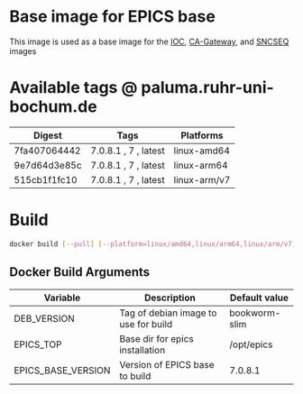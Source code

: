 # Base image for EPICS base

This image is used as a base image for the [IOC](ioc/), [CA-Gateway](ca-gateway/), and [SNCSEQ](sncseq/) images

# Available tags @ paluma.ruhr-uni-bochum.de

| Digest       | Tags                 | Platforms    |
|--------------|----------------------|--------------|
| 7fa407064442 | 7.0.8.1 , 7 , latest | linux-amd64  |
| 9e7d64d3e85c | 7.0.8.1 , 7 , latest | linux-arm64  |
| 515cb1f1fc10 | 7.0.8.1 , 7 , latest | linux-arm/v7 |

# Build

```bash
docker build [--pull] [--platform=linux/amd64,linux/arm64,linux/arm/v7] [--push] [--build-arg ARG=VALUE]... -t <IMAGE_NAME>:<TAG> .
```

## Docker Build Arguments

| Variable           | Description                                             | Default value    |
|--------------------|---------------------------------------------------------|------------------|
| DEB_VERSION        | Tag of debian image to use for build                    | bookworm-slim    |
| EPICS_TOP          | Base dir for epics installation                         | /opt/epics       |
| EPICS_BASE_VERSION | Version of EPICS base to build                          | 7.0.8.1          |

